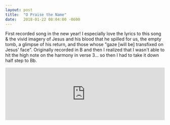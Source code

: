 ```yaml
---
layout: post
title:  "O Praise the Name"
date:   2018-01-22 08:04:00 -0600
---
```


First recorded song in the new year! I especially love the lyrics to this song & the vivid imagery of Jesus and his blood that he spilled for us, the empty tomb, a glimpse of his return, and those whose "gaze [will be] transfixed on Jesus' face". Originally recorded in B and then I realized that I wasn't able to hit the high note on the harmony in verse 3... so then I had to take it down half step to Bb.

<iframe width="100%" height="166" scrolling="no" frameborder="no" allow="autoplay" src="https://w.soundcloud.com/player/?url=https%3A//api.soundcloud.com/tracks/387380156&amp;color=%23ff5500&amp;auto_play=false&amp;hide_related=false&amp;show_comments=true&amp;show_user=true&amp;show_reposts=false&amp;show_teaser=true"></iframe>
